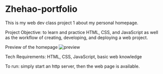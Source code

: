 # Zhehao-portfolio

This is my web dev class project 1 about my personal homepage.

Project Objective: to learn and practice HTML, CSS, and JavaScript as well as the workflow of creating, developing, and deploying a web project.

Preview of the homepage
![preview](https://github.com/Zhehao9758/Zhehao-portfolio/assets/53250876/bf456d10-d450-4c57-b52e-098d96b56537)

Tech Requirements: HTML, CSS, JavaScript, basic web knowledge

To run: simply start an http server, then the web page is available.
